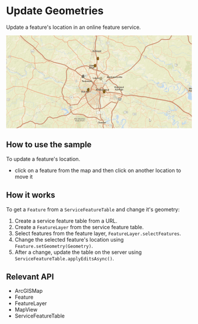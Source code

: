 # Update Geometries

Update a feature's location in an online feature service.

![](UpdateGeometries.gif)

## How to use the sample

To update a feature's location.
 - click on a feature from the map and then click on another location to move it

## How it works

To get a `Feature` from a `ServiceFeatureTable` and change it's geometry:

 1.  Create a service feature table from a URL.
 2.  Create a `FeatureLayer` from the service feature table.
 3.  Select features from the feature layer, `FeatureLayer.selectFeatures`.
 4.  Change the selected feature's location using `Feature.setGeometry(Geometry)`.
 5.  After a change, update the table on the server using `ServiceFeatureTable.applyEditsAsync()`.

## Relevant API

 *   ArcGISMap
 *   Feature
 *   FeatureLayer
 *   MapView
 *   ServiceFeatureTable

